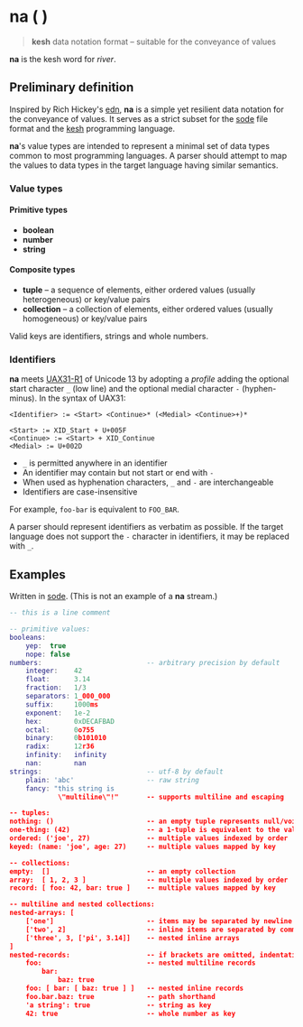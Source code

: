 # na ( )

> **kesh** data notation format – suitable for the conveyance of values

**na** is the kesh word for _river_.

## Preliminary definition

Inspired by Rich Hickey's [edn](https://github.com/edn-format/edn/), **na** is a simple yet resilient data notation for the conveyance of values. It serves as a strict subset for the [sode](https://github.com/kesh-lang/sode) file format and the [kesh](https://github.com/kesh-lang/kesh) programming language.

**na**'s value types are intended to represent a minimal set of data types common to most programming languages. A parser should attempt to map the values to data types in the target language having similar semantics.

### Value types

#### Primitive types

- **boolean**
- **number**
- **string**

#### Composite types

- **tuple** – a sequence of elements, either ordered values (usually heterogeneous) or key/value pairs
- **collection** – a collection of elements, either ordered values (usually homogeneous) or key/value pairs

Valid keys are identifiers, strings and whole numbers.

### Identifiers

**na** meets [UAX31-R1](https://unicode.org/reports/tr31/#R1) of Unicode 13 by adopting a _profile_ adding the optional start character `_` (low line) and the optional medial character `-` (hyphen-minus). In the syntax of UAX31:

    <Identifier> := <Start> <Continue>* (<Medial> <Continue>+)*

    <Start> := XID_Start + U+005F
    <Continue> := <Start> + XID_Continue
    <Medial> := U+002D

- `_` is permitted anywhere in an identifier
- An identifier may contain but not start or end with `-`
- When used as hyphenation characters, `_` and `-` are interchangeable
- Identifiers are case-insensitive

For example, `foo-bar` is equivalent to `FOO_BAR`.

A parser should represent identifiers as verbatim as possible. If the target language does not support the `-` character in identifiers, it may be replaced with `_`.

## Examples

Written in [sode](https://github.com/kesh-lang/sode). (This is not an example of a **na** stream.)

```lua
-- this is a line comment

-- primitive values:
booleans:
    yep:  true
    nope: false
numbers:                          -- arbitrary precision by default
    integer:    42
    float:      3.14
    fraction:   1/3
    separators: 1_000_000
    suffix:     1000ms
    exponent:   1e-2
    hex:        0xDECAFBAD
    octal:      0o755
    binary:     0b101010
    radix:      12r36
    infinity:   infinity
    nan:        nan
strings:                          -- utf-8 by default
    plain: 'abc'                  -- raw string
    fancy: "this string is
            \"multiline\"!"       -- supports multiline and escaping

-- tuples:
nothing: ()                       -- an empty tuple represents null/void/undefined
one-thing: (42)                   -- a 1-tuple is equivalent to the value it contains
ordered: ('joe', 27)              -- multiple values indexed by order
keyed: (name: 'joe', age: 27)     -- multiple values mapped by key

-- collections:
empty:  []                        -- an empty collection
array:  [ 1, 2, 3 ]               -- multiple values indexed by order
record: [ foo: 42, bar: true ]    -- multiple values mapped by key

-- multiline and nested collections:
nested-arrays: [
    ['one']                       -- items may be separated by newline (trailing commas are optional)
    ['two', 2]                    -- inline items are separated by commas
    ['three', 3, ['pi', 3.14]]    -- nested inline arrays
]
nested-records:                   -- if brackets are omitted, indentation becomes significant
    foo:                          -- nested multiline records
        bar:
            baz: true
    foo: [ bar: [ baz: true ] ]   -- nested inline records
    foo.bar.baz: true             -- path shorthand
    'a string': true              -- string as key
    42: true                      -- whole number as key
```
